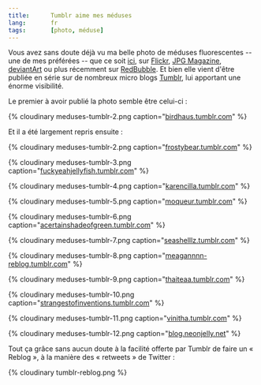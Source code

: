 ```yaml
---
title:      Tumblr aime mes méduses
lang:       fr
tags:       [photo, méduse]
---
```


Vous avez sans doute déjà vu ma belle photo de méduses fluorescentes -- une de mes préférées -- que ce soit [ici](/2008/07/meduses-fluorescentes.html), sur [Flickr](http://www.flickr.com/photos/nicolas-hoizey/2632478734/), [JPG Magazine](http://www.jpgmag.com/photos/809995), [deviantArt](http://nhoizey.deviantart.com/art/Fluorescent-Jellyfish-90477061) ou plus récemment sur [RedBubble](http://www.redbubble.com/people/nhoizey/art/4542942-3-fluorescent-jellyfishes). Et bien elle vient d'être publiée en série sur de nombreux micro blogs [Tumblr](http://www.tumblr.com/), lui apportant une énorme visibilité.

Le premier à avoir publié la photo semble être celui-ci :


{% cloudinary meduses-tumblr-2.png caption="[birdhaus.tumblr.com](http://birdhaus.tumblr.com/post/407643793/nicolas-hoizey)" %}


Et il a été largement repris ensuite :


{% cloudinary meduses-tumblr-2.png caption="[frostybear.tumblr.com](http://frostybear.tumblr.com/post/407748576/fuckyeahjellyfish-birdhaus-nicolas-hoizey)" %}




{% cloudinary meduses-tumblr-3.png caption="[fuckyeahjellyfish.tumblr.com](http://fuckyeahjellyfish.tumblr.com/post/407648432/birdhaus-nicolas-hoizey)" %}




{% cloudinary meduses-tumblr-4.png caption="[karencilla.tumblr.com](http://karencilla.tumblr.com/post/407665077/isnt-gods-creation-amazing-birdhaus-nicolas)" %}




{% cloudinary meduses-tumblr-5.png caption="[moqueur.tumblr.com](http://moqueur.tumblr.com/post/407674522/birdhaus-nicolas-hoizey)" %}




{% cloudinary meduses-tumblr-6.png caption="[acertainshadeofgreen.tumblr.com](http://acertainshadeofgreen.tumblr.com/post/407687092/fuckyeahjellyfish-birdhaus-nicolas-hoizey)" %}




{% cloudinary meduses-tumblr-7.png caption="[seashelllz.tumblr.com](http://seashelllz.tumblr.com/post/407754310/fuckyeahjellyfish-birdhaus-nicolas-hoizey)" %}




{% cloudinary meduses-tumblr-8.png caption="[meagannnn-reblog.tumblr.com](http://meagannnn-reblog.tumblr.com/post/407784792)" %}




{% cloudinary meduses-tumblr-9.png caption="[thaiteaa.tumblr.com](http://thaiteaa.tumblr.com/post/407819743/fuckyeahjellyfish-birdhaus-nicolas-hoizey)" %}




{% cloudinary meduses-tumblr-10.png caption="[strangestofinventions.tumblr.com](http://strangestofinventions.tumblr.com/post/408117688/fuckyeahjellyfish-birdhaus-nicolas-hoizey)" %}




{% cloudinary meduses-tumblr-11.png caption="[vinitha.tumblr.com](http://vinitha.tumblr.com/post/408123360/fuckyeahjellyfish-birdhaus-nicolas-hoizey)" %}




{% cloudinary meduses-tumblr-12.png caption="[blog.neonjelly.net](http://blog.neonjelly.net/post/407851083/fuckyeahjellyfish-birdhaus-nicolas-hoizey)" %}


Tout ça grâce sans aucun doute à la facilité offerte par Tumblr de faire un « Reblog », à la manière des « retweets » de Twitter :

{% cloudinary tumblr-reblog.png %}

